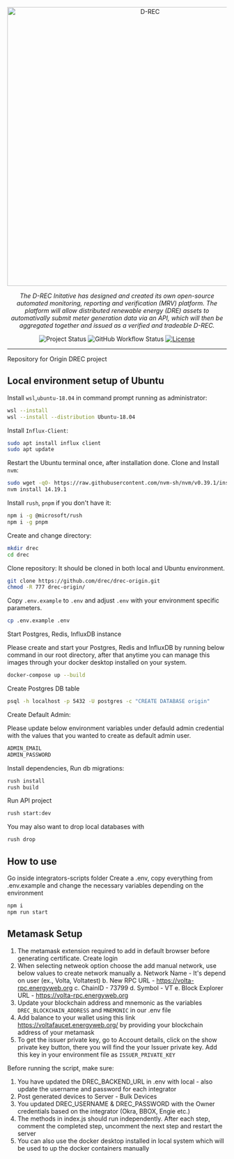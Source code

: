 <p align="center">
  <a href="https://github.com/d-rec/drec-origin">
    <img
      src="https://drecs.org/wp-content/uploads/2022/10/D-RECs_logo_RGB-3-Beatrice-Kennedy.jpg"
      alt="D-REC"
      width="640"
    >
  </a>
</p>
<p align="center">
    <em>The D-REC Initative has designed and created its own open-source automated monitoring, reporting and verification (MRV) platform. The platform will allow distributed renewable energy (DRE) assets to automativally submit meter generation data via an API, which will then be aggregated together and issued as a verified and tradeable D-REC.</em>
</p>
<p align="center">
  <img
    alt="Project Status"
    src="https://img.shields.io/badge/Project%20Status-stable-green"
  >
  <img
    alt="GitHub Workflow Status"
    src="https://img.shields.io/github/actions/workflow/status/d-rec/drec-origin/build.yaml"
  >
  <a href="https://github.com/d-rec/drec-origin/blob/main/LICENSE" target="_blank">
    <img
      alt="License"
      src="https://img.shields.io/github/license/d-rec/drec-origin"
    >
  </a>
</p>

---

Repository for Origin DREC project

## Local environment setup of Ubuntu

Install `wsl`,`ubuntu-18.04` in command prompt running as administrator:

```sh
wsl --install
wsl --install --distribution Ubuntu-18.04
```

Install `Influx-Client`:

```sh
sudo apt install influx client
sudo apt update
```

Restart the Ubuntu terminal once, after installation done.
Clone and Install `nvm`:

```sh
sudo wget -qO- https://raw.githubusercontent.com/nvm-sh/nvm/v0.39.1/install.sh | bash
nvm install 14.19.1
```

Install `rush`, `pnpm` if you don't have it:

```sh
npm i -g @microsoft/rush
npm i -g pnpm
```

Create and change directory:

```sh
mkdir drec
cd drec
```

Clone repository:
It should be cloned in both local and Ubuntu environment.

```sh
git clone https://github.com/drec/drec-origin.git
chmod -R 777 drec-origin/
```

Copy `.env.example` to `.env` and adjust `.env` with your environment specific parameters.

```sh
cp .env.example .env
```

Start Postgres, Redis, InfluxDB instance

Please create and start your Postgres, Redis and InfluxDB by running below command in our root directory, after that anytime you can manage this images through your docker desktop installed on your system.

```sh
docker-compose up --build
```

Create Postgres DB table

```sh
psql -h localhost -p 5432 -U postgres -c "CREATE DATABASE origin"
```

Create Default Admin:

Please update below environment variables under defauld admin credential with the values that you wanted to create as default admin user.

```sh
ADMIN_EMAIL
ADMIN_PASSWORD
```

Install dependencies, Run db migrations:

```sh
rush install
rush build
```

Run API project

```sh
rush start:dev
```

You may also want to drop local databases with

```sh
rush drop
```

## How to use

Go inside integrators-scripts folder
Create a .env, copy everything from .env.example and change the necessary variables depending on the environment

```sh
npm i
npm run start
```

## Metamask Setup

1. The metamask extension required to add in default browser before generating certificate. Create login
2. When selecting netweok option choose the add manual network, use below values to create network manually
   a. Network Name - It's depend on user (ex., Volta, Voltatest)
   b. New RPC URL - <https://volta-rpc.energyweb.org>
   c. ChainID - 73799
   d. Symbol - VT
   e. Block Explorer URL - <https://volta-rpc.energyweb.org>
3. Update your blockchain address and mnemonic as the variables `DREC_BLOCKCHAIN_ADDRESS` and `MNEMONIC` in our .env file
4. Add balance to your wallet using this link <https://voltafaucet.energyweb.org/> by providing your blockchain address of your metamask
5. To get the issuer private key, go to Account details, click on the show private key button, there you will find the your Issuer private key. Add this key in your environment file as `ISSUER_PRIVATE_KEY`

Before running the script, make sure:

1. You have updated the DREC_BACKEND_URL in .env with local - also update the username and password for each integrator
2. Post generated devices to Server - Bulk Devices
3. You updated DREC_USERNAME & DREC_PASSWORD with the Owner credentials based on the integrator (Okra, BBOX, Engie etc.)
4. The methods in index.js should run independently. After each step, comment the completed step, uncomment the next step and restart the server
5. You can also use the docker desktop installed in local system which will be used to up the docker containers manually
